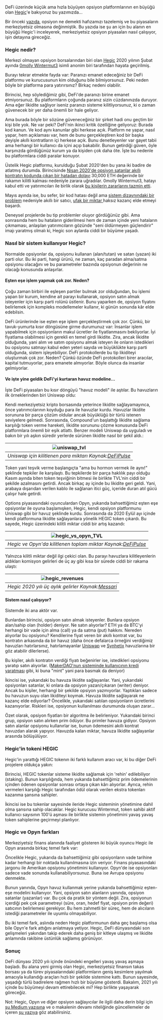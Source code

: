 DeFi üzerinde küçük ama hızla büyüyen opsiyon platformlarının en büyüğü olan [Hegic](https://www.hegic.co)'e bakıyoruz bu yazımızda... 

Bir önceki [yazıda](https://www.btchaber.com/defide-opsiyon-piyasalari/), opsiyon ne demekti hafızamızı tazelemiş ve bu piyasaların merkeziyetsiz olmasına değinmiştik. Bu yazıda ise şu an için bu alanın en büyüğü Hegic'i inceleyerek, merkeziyetsiz opsiyon piyasaları nasıl çalışıyor, işin detayına gireceğiz. 

### Hegic nedir?
Merkezi olmayan opsiyon borsalarından biri olan [Hegic](https://www.hegic.co) 2020 yılının Şubat ayında [0molly Wintermut3](@0mllwntrmt3) isimli anonim biri tarafından hayata geçirilmiş.

Burayı tekrar etmekte fayda var: Paranızı emanet edeceğiniz bir DeFi platformu ve kurucusunun kim olduğunu bile bilmiyorsunuz. Peki neden böyle bir platforma para yatırırsınız? Birkaç nedeni olabilir. 

Birincisi, hep söylediğimiz gibi, DeFi'de paranızı birine emanet etmiyorsunuz. Bu platformların çoğunda paranız sizin cüzdanınızda duruyor. Ama eğer likidite sağlıyor iseniz paranızı sisteme kilitliyorsunuz, ki o zaman güvenecek bir yer daha önemli bir hale geliyor.

Ama burada böyle bir sözüne güveneceğiniz bir şirket hadi onu geçtim bir kişi bile yok. Ne var peki? DeFi'nin ikinci kritik özelliğine geliyoruz: Burada kod kanun. Ve kod aynı kanunlar gibi herkese açık. Platform ne yapar, nasıl yapar, hem açıklaması var, hem de bunu gerçekleştiren kod bir başka deyişle akıllı kontratların içi herkese açık. Bunu denetleyenler var gayet tabii ama herhangi bir kullanıcı da içini açıp bakabilir. Bunun getirdiği güven, öyle karşınızda gördüğünüz kurum ya da kişiden çok daha öte. İşte bu nedenle bu platformlara ciddi paralar konuyor. 

Üstelik Hegic platformu, kurulduğu Şubat 2020'den bu yana iki badire de atlatmış durumda. Birincisinde [Nisan 2020'de opsiyon satanlar akıllı kontratın kodunda çıkan bir hatadan dolayı](https://decrypt.co/35038/hegics-molly-wintermute-im-paying-a-high-price-for-the-mainnet-first-approach-to-building) 30,000 ETH değerinde bir rakamın kilitli kalması nedeniyle zarara uğradılar. 0molly Wintermut3, hatayı kabul etti ve yatırımcıları ile birlik olarak [bu kişilerin zararlarını tazmin etti](https://twitter.com/HegicOptions/status/1258889995835842562). 

Mayıs ayında ise, bu sefer, bir kod hatası değil ama [sistem dizaynındaki bir problem](https://cryptobriefing.com/defi-options-platform-hegic-shuts-down-again/) nedeniyle akıllı bir satıcı, [ufak bir miktar ](https://twitter.com/Rewkang/status/1263435897954988033) haksız kazanç elde etmeyi başardı. 

Deneysel projelerde bu tip problemler oluyor gördüğünüz gibi. Ama sonrasında hem bu hataların giderilmesi hem de zaman içinde yeni hataların çıkmaması, anlaşılan yatırımcıların gözünde "seni öldürmeyen güçlendirir" imajı yaratmış olmalı ki, Hegic son aylarda ciddi bir büyüme yaşadı. 

### Nasıl bir sistem kullanıyor Hegic?

Normalde opsiyonlar da, opsiyonu kullanan (alan/tutan) ve satan (yazan) iki parti olur. Bu iki parti, hangi ürünü, ne zaman, kaç paradan alma/satma opsiyonu olacağını ve bu parametreler bazında opsiyonun değerinin ne olacağı konusunda anlaşırlar.  

#### Eşten eşe işlem yapmak çok zor. Neden?

Çoğu zaman birbiri ile eşleşen partiler bulmak zor olduğundan, bu işlemi yapan bir kurum, kendine ait parayı kullanarak, opsiyon satın almak isteyenler için karşı parti rolünü üstlenir. Bunu yaparken de, opsiyon fiyatını belirlemek için kompleks modellemeler kullanır, ki günün sonunda kâr elde edebilsin. 

DeFi ürünlerinde ise eşten eşe işlem gerçekleştirmek çok zor.  Çünkü, bir tavuk-yumurta kısır döngüsüne girme durumunuz var: İnsanlar işlem yapabilmek için opsiyonların makul ücretler ile fiyatlanmasını bekliyorlar. İyi fiyatlama olabilmesi için gerekli en temel girdi likidite. Zira, ancak likidite olduğunda, yani alım ve satım opsiyonu almak isteyen ile onların istedikleri bu opsiyonu satmayı kabul eden yeteri sayıda ve büyüklükte karşı parti olduğunda, sistem işleyebiliyor. DeFi protokollerde bu tip likiditeyi oluşturmak çok zor. Neden? Çünkü özünde DeFi protokolleri birer aracılar, kapital tutmuyorlar, para emanete almıyorlar. Böyle olunca da insanlar gelmiyorlar. 

#### Ve işte yine geldik DeFi'yi kurtaran havuz modeline... 

İşte DeFi piyasaları bu kısır döngüyü "havuz modeli" ile aştılar. Bu havuzların ilk örneklerinden biri Uniswap oldu: 

Kendi merkeziyetsiz kripto borsasında yeterince likidite sağlayamayınca, önce yatırımcılarının koyduğu para ile havuzlar kurdu. Havuzlar likidite sorununa bir parça çözüm oldular ancak büyüklüğü bir türlü istenen seviyelere gelmedi. Sonrasında, Compound'un başlattığı likidite sağlama karşılığı token verme hareketi, likidite sorununu çözme konusunda DeFi platformlara önemli bir eşik atlattı. Benzer modeli Uniswap da uyguladı ve bakın bir yılı aşkın süredir yerlerde sürünen likidite nasıl bir şekil aldı.: 

 | ![uniswap_tvl](/assets/uniswap_tvl_v2.png)|
|:--:| 
| *Uniswap için kilitlenen para miktarı Kaynak:[DeFiPulse](https://defipulse.com/)*|

Token yani teşvik verme başlangıçta "ama bu hormon vermek ile aynı!" şeklinde tepkiler ile karşılaştı. Bu tepkilerde bir parça haklılık payı olduğu Kasım ayında biten token teşviğinin bitmesi ile birlikte TVL'nin ciddi bir şekilde azalmasını getirdi. Ancak birkaç ay içinde bu likidite geri geldi. Yani, arabaya dışarıdan verilen kablo ile sağlanan itici güç, içeride duran atıl gücü çalışır hale getirdi. 

Options piyasasındaki oyunculardan Opyn, yukarıda bahsettiğimiz eşten eşe opsiyonlar ile oyuna başlamışken, Hegic, kendi opsiyon platformunu Uniswap gibi bir havuz şeklinde kurdu. Sonrasında da 2020 Eylül ayı içinde kendi platformuna likidite sağlayanlara yönelik HEGIC token çıkardı. Bu sayede, Hegic üzerindeki kilitli miktar ciddi bir artış kazandı: 

 | ![hegic_vs_opyn_TVL](/assets/hegic_vs_opyn_tvl_v3.png)|
|:--:| 
| *Hegic ve Opyn'da kilitlenen toplam miktar Kaynak:[DeFiPulse](https://defipulse.com/)*|

Yalnızca kilitli miktar değil ilgi çekici olan. Bu parayı havuzlara kilitleyenlerin aldıkları komisyon gelirleri de üç ay gibi kısa bir sürede ciddi bir rakama ulaştı: 

 | ![hegic_revenues](/assets/hegic_revenues.png)|
|:--:| 
| *Hegic 2020 yılı üç aylık gelirler Kaynak:[Messari](https://messari.io/)*|


#### Sistem nasıl çalışıyor?

Sistemde iki ana aktör var. 

Bunlardan birincisi, opsiyon satın almak isteyenler. Bunlara opsiyon alan/sahip olan (holder) deniyor. Ne satın alıyorlar?  ETH ya da BTC'yi herhangi bir vade için alma (call) ya da satma (put) hakkını. Nereden alıyorlar bu opsiyonu? Kendilerine fiyat veren bir akıllı kontrat var, bu kontratın arkasında da bir havuz (daha önce defalarca örneğini verdiğimiz havuzları hatırlarsınız, hatırlamayanlar [Uniswap](/genel/2020/09/15/nedir-bu-uniswap.html) ve [Synhetix](/genel/2020/08/28/Defi-turev-piyasasi-synthetix-nasil-calisiyor.html) havuzlarına bir göz atabilir dilerlerse). 

Bu kişiler, akıllı kontratın verdiği fiyatı beğenirler ise, istedikleri opsiyonu yaratıp satın alıyorlar. ([MakerDAO'nun sisteminde kullanıcının kredi yaratması](https://turansert.com/genel/2019/02/15/MakerDAO-kredi-kullaniminda-cigir-acar-mi.html) gibi, ki buna "mint" yani para basmak da deniyor)

İkincisi ise, yukarıdaki bu havuza likidite sağlayanlar. Yani, yukarıdaki opsiyonları satanlar, ki onlara da opsiyon yazan/çıkaran (writer) deniyor. Ancak bu kişiler, herhangi bir şekilde opsiyon yazmıyorlar. Yaptıkları sadece bu havuzun suyu olan likiditeyi koymak. Havuza likidite sağlayarak ne kazanç elde ediyorlar? Öncelikle, yukarıdaki satılan opsiyonların ücretlerini kazanıyorlar. Riskleri ise, opsiyonun kullanılması durumunda oluşan zarar...

Özet olarak, opsiyon fiyatları bir algoritma ile belirleniyor. Yukarıdaki birinci grup, opsiyon satın alırken prim ödüyor. Bu primler havuza gidiyor. Opsiyon satın alanlar opsiyonu kullanırlar ise, bunun ödemesini akıllı kontrat havuzdan alarak yapıyor. Havuzda kalan miktar, havuza likidite sağlayanlar arasında bölüşülüyor. 

### Hegic'in tokeni HEGIC
Hegic'in yarattığı HEGIC tokenın iki farklı kullanım aracı var, ki bu diğer DeFi projelere oldukça yakın: 

Birincisi, HEGIC tokenlar sisteme likidite sağlamak için 'rehin' edilebiliyor (staking). Bunun karşılığında, hem yukarıda bahsettiğimiz prim ödemelerinin içinden ödenen opsiyonlar sonrası ortaya çıkan kârı alıyorlar. Ayrıca, rehin vermeleri karşılığı Hegic tarafından ödül olarak verilen ekstra tokenları kazanma şansına sahipler.  

İkincisi ise bu tokenlar sayesinde ileride Hegic sisteminin yönetimine dahil olma şansına sahip olacaklar. Hegic kurucusu Wintermut, token sahibi aktif kullanıcı sayısının 100'ü aşması ile birlikte sistemin yönetimini yavaş yavaş token sahiplerine geçirmeyi planlıyor. 

### Hegic ve Opyn farkları
Merkeziyetsiz finans alanında faaliyet gösteren iki büyük oyuncu Hegic ile Opyn arasında birkaç temel fark var:

Öncelikle Hegic, yukarıda da bahsettiğimiz gibi opsiyonların vade tarihine kadar herhangi bir noktada kullanılmasına izin veriyor. Finans piyasasındaki jargonu ile Amerikan opsiyonu yönetimini kullanıyor. Opyn'de ise opsiyonları sadece vade sonunda kullanabiliyorsunuz. Buna ise Avrupa opsiyonu denmekte.  

Bunun yanında, Opyn havuz kullanmak yerine yukarıda bahsettiğimiz eşten-eşe modelini kullanıyor. Yani, opsiyon satın alanların yanında, opsiyon satanlar (yazanlar) var. Bu çok da pratik bir yöntem değil. Zira, opsiyonun içerdiği pek çok parametreyi (süre, oran, hedef fiyat, opsiyon prim değeri) satıcının belirlemesi gerekiyor. Bu hem zahmetli bir süreç, hem de alıcıların istediği parametreler ile uyumlu olmayabiliyor.

Bu iki temel fark, aslında neden Hegic platformunun daha geç başlamış olsa bile Opyn'e fark attığını anlatmaya yetiyor. Hegic, DeFi dünyasındaki son gelişmeleri yakından takip ederek daha geniş bir kitleye ulaşmış ve likidite anlamında rakibine üstünlük sağlamış görünüyor. 

### Sonuç 

DeFi dünyası 2020 yılı içinde önündeki engelleri yavaş yavaş aşmaya başladı.  Bu alana yeni girmiş olan Hegic, merkeziyetsiz finansın takas borsası ya da türev piyasalarındaki platformların geniş kesimlere yayılmak amacıyla kullandığı araçları hızlı bir şekilde sistemine kattı. Bunun sayesinde, yaşadığı türlü badirelere rağmen hızlı bir büyüme gösterdi. Bakalım, 2021 yılı içinde bu büyümeyi devam ettirebilecek mi? Hep birlikte yaşayarak göreceğiz. 



Not: Hegic, Opyn ve diğer opsiyon sağlayıcılar ile ilgili daha derin bilgi için [şu Medium yazısına](https://medium.com/coinmonks/a-comparison-of-decentralized-options-platforms-140b1421c71c) ve o makalenin devamı niteliğinde güncellemeler de içeren [şu yazıya](https://medium.com/coinmonks/an-update-of-a-comparison-of-decentralized-options-platforms-91b14d3a6170) göz atabilirsiniz. 
